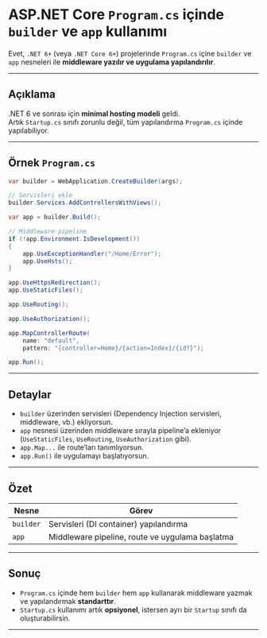 
# ASP.NET Core `Program.cs` içinde `builder` ve `app` kullanımı

Evet, `.NET 6+` (veya `.NET Core 6+`) projelerinde `Program.cs` içine `builder` ve `app` nesneleri ile **middleware yazılır ve uygulama yapılandırılır**.

---

## Açıklama

.NET 6 ve sonrası için **minimal hosting modeli** geldi.  
Artık `Startup.cs` sınıfı zorunlu değil, tüm yapılandırma `Program.cs` içinde yapılabiliyor.

---

## Örnek `Program.cs`

```csharp
var builder = WebApplication.CreateBuilder(args);

// Servisleri ekle
builder.Services.AddControllersWithViews();

var app = builder.Build();

// Middleware pipeline
if (!app.Environment.IsDevelopment())
{
    app.UseExceptionHandler("/Home/Error");
    app.UseHsts();
}

app.UseHttpsRedirection();
app.UseStaticFiles();

app.UseRouting();

app.UseAuthorization();

app.MapControllerRoute(
    name: "default",
    pattern: "{controller=Home}/{action=Index}/{id?}");

app.Run();
```

---

## Detaylar

- `builder` üzerinden servisleri (Dependency Injection servisleri, middleware, vb.) ekliyorsun.
- `app` nesnesi üzerinden middleware sırayla pipeline’a ekleniyor (`UseStaticFiles`, `UseRouting`, `UseAuthorization` gibi).
- `app.Map...` ile route’ları tanımlıyorsun.
- `app.Run()` ile uygulamayı başlatıyorsun.

---

## Özet

| Nesne    | Görev                                             |
|----------|---------------------------------------------------|
| `builder` | Servisleri (DI container) yapılandırma            |
| `app`     | Middleware pipeline, route ve uygulama başlatma   |

---

## Sonuç

- `Program.cs` içinde hem `builder` hem `app` kullanarak middleware yazmak ve yapılandırmak **standarttır**.
- `Startup.cs` kullanımı artık **opsiyonel**, istersen ayrı bir `Startup` sınıfı da oluşturabilirsin.

---


